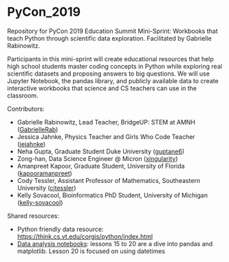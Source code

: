 # PyCon_2019
Repository for PyCon 2019 Education Summit Mini-Sprint: Workbooks that teach Python through scientific data exploration. Facilitated by Gabrielle Rabinowitz.

Participants in this mini-sprint will create educational resources that help high school students master coding concepts in Python while exploring real scientific datasets and proposing answers to big questions. We will use Jupyter Notebook, the pandas library, and publicly available data to create interactive workbooks that science and CS teachers can use in the classroom.

Contributors:
* Gabrielle Rabinowitz, Lead Teacher, BridgeUP: STEM at AMNH ([GabrielleRab](https://github.com/GabrielleRab))
* Jessica Jahnke, Physics Teacher and Girls Who Code Teacher ([jejahnke](https://github.com/jejahnke))
* Neha Gupta, Graduate Student Duke University  ([guptane6](https://github.com/guptane6))
* Zong-han, Data Science Engineer @ Micron ([xingularity](https://github.com/xingularity))
* Amanpreet Kapoor, Graduate Student, University of Florida ([kapooramanpreet](https://github.com/kapooramanpreet))
* Cody Tessler, Assistant Professor of Mathematics, Southeastern University ([cjtessler](https://github.com/cjtessler))
* Kelly Sovacool, Bioinformatics PhD Student, University of Michigan ([kelly-sovacool](https://github.com/kelly-sovacool))


Shared resources:
* Python friendly data resource: https://think.cs.vt.edu/corgis/python/index.html
* [Data analysis notebooks](https://github.com/chalmerlowe/jarvis_II): lessons 15 to 20 are a dive into pandas and matplotlib. Lesson 20 is focused on using datetimes 
